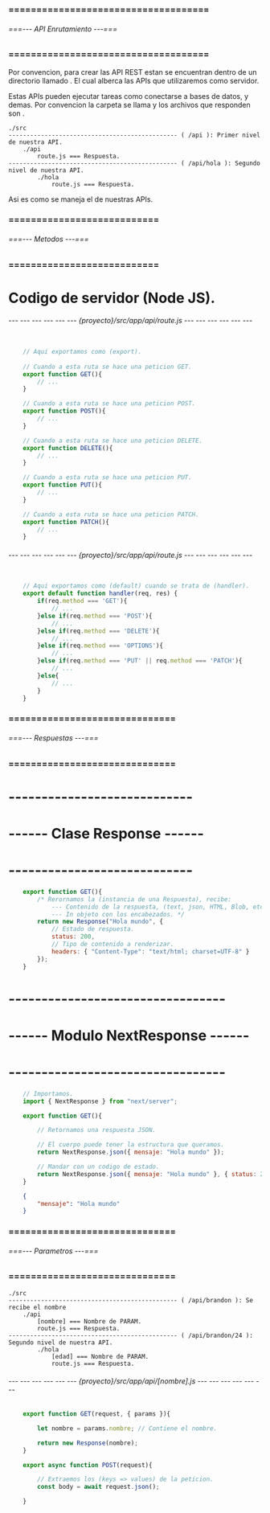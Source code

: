### ==================================== ###
###### ===--- API Enrutamiento ---=== ######
### ==================================== ###

Por convencion, para crear las API REST estan se encuentran dentro de un directorio llamado [](api).
El cual alberca las APIs que utilizaremos como servidor.

Estas APIs pueden ejecutar tareas como conectarse a bases de datos, y demas.
Por convencion la carpeta se llama [](api) y los archivos que responden son [](route.js).

	./src
	----------------------------------------------- ( /api ): Primer nivel de nuestra API.
		./api
			route.js === Respuesta.
	----------------------------------------------- ( /api/hola ): Segundo nivel de nuestra API.
			./hola
				route.js === Respuesta.

Asi es como se maneja el [](Enrutamiento) de nuestras APIs.

### =========================== ###
###### ===--- Metodos ---=== ######
### =========================== ###

# Codigo de servidor (Node JS).

###### --- --- --- --- --- --- {proyecto}/src/app/api/route.js --- --- --- --- --- --- ######

<!-- Aqui definimos nuestras respuestas de cuerdo a la ruta. -->

```js

	// Aqui exportamos como (export).
	
	// Cuando a esta ruta se hace una peticion GET.
	export function GET(){
		// ...
	}

	// Cuando a esta ruta se hace una peticion POST.
	export function POST(){
		// ...
	}

	// Cuando a esta ruta se hace una peticion DELETE.
	export function DELETE(){
		// ...
	}

	// Cuando a esta ruta se hace una peticion PUT.
	export function PUT(){
		// ...
	}

	// Cuando a esta ruta se hace una peticion PATCH.
	export function PATCH(){
		// ...
	}
```

###### --- --- --- --- --- --- {proyecto}/src/app/api/route.js --- --- --- --- --- --- ######

<!-- Si quieres escuchar peticiones diferentes. -->

```js

	// Aqui exportamos como (default) cuando se trata de (handler).
	export default function handler(req, res) {
		if(req.method === 'GET'){
			// ...
		}else if(req.method === 'POST'){
			// ...
		}else if(req.method === 'DELETE'){
			// ...
		}else if(req.method === 'OPTIONS'){
			// ...
		}else if(req.method === 'PUT' || req.method === 'PATCH'){
			// ...
		}else{
			// ...
		}
	}

```

### ============================== ###
###### ===--- Respuestas ---=== ######
### ============================== ###

# ---------------------------- #
# ------ Clase Response ------ #
# ---------------------------- #

<!-- Esta es otra forma de retornar la respuesta. -->

```js
	export function GET(){
		/* Rerornamos la (instancia de una Respuesta), recibe: 
			--- Contenido de la respuesta, (text, json, HTML, Blob, etc).
			--- In objeto con los encabezados. */
	    return new Response("Hola mundo", {
	    	// Estado de respuesta.
	        status: 200, 
	        // Tipo de contenido a renderizar.
	        headers: { "Content-Type": "text/html; charset=UTF-8" }
	    });
	}
```

# --------------------------------- #
# ------ Modulo NextResponse ------ #
# --------------------------------- #

```js
	// Importamos.
	import { NextResponse } from "next/server";

	export function GET(){

		// Retornamos una respuesta JSON.

		// El cuerpo puede tener la estructura que queramos.
		return NextResponse.json({ mensaje: "Hola mundo" });

		// Mandar con un codigo de estado.
		return NextResponse.json({ mensaje: "Hola mundo" }, { status: 200 });
	}

```

<!-- Ejemplo de salida. -->

```json
	{
		"mensaje": "Hola mundo"
	}
```

### ============================== ###
###### ===--- Parametros ---=== ######
### ============================== ###

<!-- Para definir parametros en las rutas. -->

	./src
	----------------------------------------------- ( /api/brandon ): Se recibe el nombre
		./api
			[nombre] === Nombre de PARAM.
			route.js === Respuesta.
	----------------------------------------------- ( /api/brandon/24 ): Segundo nivel de nuestra API.
			./hola
				[edad] === Nombre de PARAM.
				route.js === Respuesta.

<!-- En este ejemplo las rutas declaradas son:  -->
<!-- 
	--- /api
	--- /api/[nombre]
	--- /api/hola
	--- /api/hola/[edad]
-->

###### --- --- --- --- --- --- {proyecto}/src/app/api/[nombre].js --- --- --- --- --- --- ######

```js
	export function GET(request, { params }){

		let nombre = params.nombre; // Contiene el nombre.

	    return new Response(nombre);
	}
```

<!-- Utilizando POST. -->

```js
	export async function POST(request){

		// Extraemos los (keys => values) de la peticion.
		const body = await request.json();

	}
```